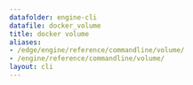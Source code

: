 ```yaml
---
datafolder: engine-cli
datafile: docker_volume
title: docker volume
aliases:
- /edge/engine/reference/commandline/volume/
- /engine/reference/commandline/volume/
layout: cli
---
```


<!--
此页面是根据 Docker 源代码自动生成的。如果您想建议更改此处显示的文本，请在 GitHub 上的源代码仓库中打开一个工单或拉取请求：

https://github.com/docker/cli
-->
